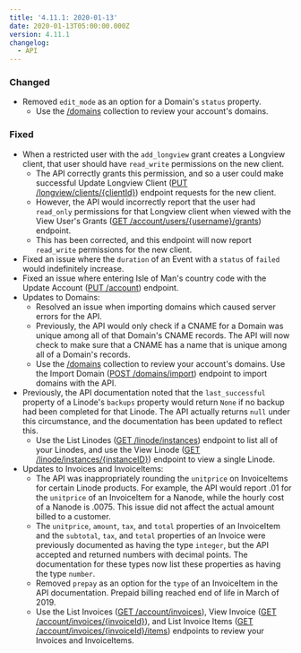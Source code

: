 ```yaml
---
title: '4.11.1: 2020-01-13'
date: 2020-01-13T05:00:00.000Z
version: 4.11.1
changelog:
  - API
---
```

### Changed

* Removed `edit_mode` as an option for a Domain's `status` property.
  * Use the [/domains](https://developers.linode.com/api/v4/domains) collection to review your account's domains.

### Fixed

* When a restricted user with the `add_longview` grant creates a Longview client, that user should have `read_write` permissions on the new client. 
  * The API correctly grants this permission, and so a user could make successful Update Longview Client ([PUT /longview/clients/{clientId}](https://developers.linode.com/api/v4/longview-clients-client-id/#put)) endpoint requests for the new client.
  * However, the API would incorrectly report that the user had `read_only` permissions for that Longview client when viewed with the View User's Grants ([GET /account/users/{username}/grants](https://developers.linode.com/api/v4/account-users-username-grants)) endpoint. 
  * This has been corrected, and this endpoint will now report `read_write` permissions for the new client.
* Fixed an issue where the `duration` of an Event with a `status` of `failed` would indefinitely increase. 
* Fixed an issue where entering Isle of Man's country code with the Update Account ([PUT /account](https://developers.linode.com/api/v4/account/#put)) endpoint. 
* Updates to Domains:
  * Resolved an issue when importing domains which caused server errors for the API.
  * Previously, the API would only check if a CNAME for a Domain was unique among all of that Domain's CNAME records. The API will now check to make sure that a CNAME has a name that is unique among all of a Domain's records.
  * Use the [/domains](https://developers.linode.com/api/v4/domains) collection to review your account's domains. Use the Import Domain ([POST /domains/import](https://developers.linode.com/api/v4/domains-import/#post)) endpoint to import domains with the API.
* Previously, the API documentation noted that the `last_successful` property of a Linode's `backups` property would return `None` if no backup had been completed for that Linode. The API actually returns `null` under this circumstance, and the documentation has been updated to reflect this.
  * Use the List Linodes ([GET /linode/instances](https://developers.linode.com/api/v4/linode-instances)) endpoint to list all of your Linodes, and use the View Linode ([GET /linode/instances/{instanceID}](https://developers.linode.com/api/v4/linode-instances-linode-id)) endpoint to view a single Linode.
* Updates to Invoices and InvoiceItems:
  * The API was inappropriately rounding the `unitprice` on InvoiceItems for certain Linode products. For example, the API would report .01 for the `unitprice` of an InvoiceItem for a Nanode, while the hourly cost of a Nanode is .0075. This issue did not affect the actual amount billed to a customer.
  * The `unitprice`, `amount`, `tax`, and `total` properties of an InvoiceItem and the `subtotal`, `tax`, and `total` properties of an Invoice were previously documented as having the type `integer`, but the API accepted and returned numbers with decimal points. The documentation for these types now list these properties as having the type `number`.
  * Removed `prepay` as an option for the `type` of an InvoiceItem in the API documentation. Prepaid billing reached end of life in March of 2019.
  * Use the List Invoices ([GET /account/invoices](https://developers.linode.com/api/v4/account-invoices)), View Invoice ([GET /account/invoices/{invoiceId}](https://developers.linode.com/api/v4/account-invoices-invoice-id)), and List Invoice Items ([GET](https://developers.linode.com/api/v4/account-invoices-invoice-id-items)
    [/account/invoices/{invoiceId}/items](https://developers.linode.com/api/v4/account-invoices-invoice-id-items)) endpoints to review your Invoices and InvoiceItems.
